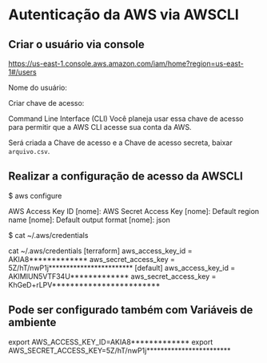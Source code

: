 # Autenticação da AWS via AWSCLI

## Criar o usuário via console

https://us-east-1.console.aws.amazon.com/iam/home?region=us-east-1#/users

Nome do usuário: 

Criar chave de acesso:

Command Line Interface (CLI)
Você planeja usar essa chave de acesso para permitir que a AWS CLI acesse sua conta da AWS.

Será criada a Chave de acesso e a Chave de acesso secreta, baixar `arquivo.csv`.

## Realizar a configuração de acesso da AWSCLI

$ aws configure

AWS Access Key ID [nome]:
AWS Secret Access Key [nome]:
Default region name [nome]:
Default output format [nome]: json

$ cat ~/.aws/credentials

cat ~/.aws/credentials
[terraform]
aws_access_key_id = AKIA8*************
aws_secret_access_key = 5Z/hT/nwP1j************************
[default]
aws_access_key_id = AKIMIUN5VTF34U*************
aws_secret_access_key = KhGeD+rLPV************************

## Pode ser configurado também com Variáveis de ambiente

export AWS_ACCESS_KEY_ID=AKIA8*************
export AWS_SECRET_ACCESS_KEY=5Z/hT/nwP1j************************

